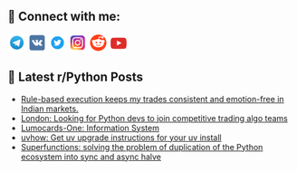 ## 🔎 Connect with me:
[<img src="https://github.com/bullbesh/bullbesh/blob/main/images/Telegram.png" width="32" height="32" />](https://t.me/bullbesh)
[<img src="https://github.com/bullbesh/bullbesh/blob/main/images/VK.png" width="32" height="32" />](https://vk.com/bullbesh)
[<img src="https://github.com/bullbesh/bullbesh/blob/main/images/Twitter.png" width="32" height="32" />](https://twitter.com/bullbesh1)
[<img src="https://github.com/bullbesh/bullbesh/blob/main/images/Instagram.png" width="32" height="32" />](https://www.instagram.com/bullbesh)
[<img src="https://github.com/bullbesh/bullbesh/blob/main/images/Reddit.png" width="32" height="32" />](https://www.reddit.com/user/bullbesh)
[<img src="https://github.com/bullbesh/bullbesh/blob/main/images/YouTube.png" width="32" height="32" />](https://www.youtube.com/channel/UCtfjRs6uzgq5mfm8S06WTcg)

## 📕 Latest r/Python Posts
<!-- BLOG-POST-LIST:START -->
- [Rule-based execution keeps my trades consistent and emotion-free in Indian markets.](https://www.reddit.com/r/Python/comments/1m731l5/rulebased_execution_keeps_my_trades_consistent/)
- [London: Looking for Python devs to join competitive trading algo teams](https://www.reddit.com/r/Python/comments/1m72jwl/london_looking_for_python_devs_to_join/)
- [Lumocards-One: Information System](https://www.reddit.com/r/Python/comments/1m6yuj0/lumocardsone_information_system/)
- [uvhow: Get uv upgrade instructions for your uv install](https://www.reddit.com/r/Python/comments/1m6vqel/uvhow_get_uv_upgrade_instructions_for_your_uv/)
- [Superfunctions: solving the problem of duplication of the Python ecosystem into sync and async halve](https://www.reddit.com/r/Python/comments/1m6rzqv/superfunctions_solving_the_problem_of_duplication/)
<!-- BLOG-POST-LIST:END -->
